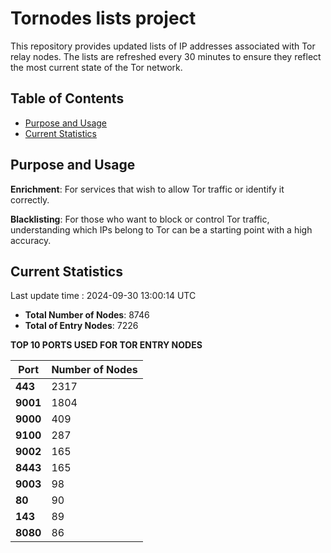 # Tornodes lists project

This repository provides updated lists of IP addresses associated with Tor relay nodes. The lists are refreshed every 30 minutes to ensure they reflect the most current state of the Tor network.

## Table of Contents

- [Purpose and Usage](#purpose-and-usage)
- [Current Statistics](#current-statistics)


## Purpose and Usage

**Enrichment**: For services that wish to allow Tor traffic or identify it correctly.

**Blacklisting**: For those who want to block or control Tor traffic, understanding which IPs belong to Tor can be a starting point with a high accuracy.

## Current Statistics

Last update time : 2024-09-30 13:00:14 UTC

- **Total Number of Nodes**: 8746
- **Total of Entry Nodes**: 7226

**TOP 10 PORTS USED FOR TOR ENTRY NODES**

| **Port** | **Number of Nodes** |
|------|-----------------|
| **443**   | 2317  |
| **9001**   | 1804  |
| **9000**   | 409  |
| **9100**   | 287  |
| **9002**   | 165  |
| **8443**   | 165  |
| **9003**   | 98  |
| **80**   | 90  |
| **143**   | 89  |
| **8080**   | 86  |

